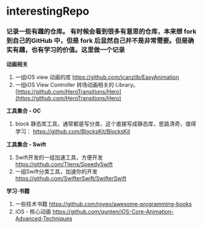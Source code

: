 # interestingRepo

### 记录一些有趣的仓库。 有时候会看到很多有意思的仓库，本来想 fork 到自己的GitHub 中，但是 fork 后显然自己并不是非常需要。但是确实有趣，也有学习的价值。这里做一个记录

**动画相关**

1. 一组iOS view 动画的库 https://github.com/icanzilb/EasyAnimation
2. 一组iOS View Controller 转场动画相关的 Library。 [https://github.com/HeroTransitions/Hero](https://github.com/HeroTransitions/Hero)


**工具集合 - OC**
1. block 静态库工具，通常都是写分类，这个直接写成静态库，思路清奇，值得学习： https://github.com/BlocksKit/BlocksKit

**工具集合 - Swift**

1. Swift开发的一组加速工具，方便开发 https://github.com/Tliens/SpeedySwift
2. 一组Swift分类工具，加速你的开发 https://github.com/SwifterSwift/SwifterSwift

**学习·书籍**

1. 一些技术书籍 https://github.com/royeo/awesome-programming-books
2. iOS - 核心动画 https://github.com/qunten/iOS-Core-Animation-Advanced-Techniques

